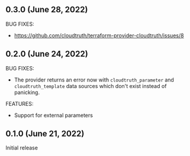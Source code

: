 ## 0.3.0 (June 28, 2022)

BUG FIXES:

* https://github.com/cloudtruth/terraform-provider-cloudtruth/issues/8


## 0.2.0 (June 24, 2022)

BUG FIXES:

* The provider returns an error now with `cloudtruth_parameter` and `cloudtruth_template` data sources which don't exist instead of panicking.

FEATURES:

* Support for external parameters


## 0.1.0 (June 21, 2022)

Initial release
